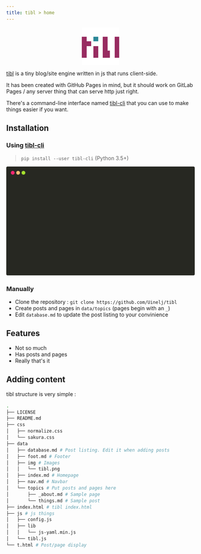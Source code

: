```yaml
---
title: tibl > home
---
```


<img style="margin: auto; display: block;" src="data/img/tibl_100x100.png"/>

[tibl](https://ujj.space/tibl) is a tiny blog/site engine written in js that runs client-side.

It has been created with GitHub Pages in mind, but it should work on GitLab Pages / any server thing that can serve http just right.

There's a command-line interface named [tibl-cli](https://ujj.space/tibl/t?p=tibl-cli) that you can use to make things easier if you want.

## Installation

### Using [tibl-cli](https://ujj.space/tibl/t?p=tibl-cli)

>`pip install --user tibl-cli` (Python 3.5+)

<p align="center">
  <img src="data/img/tibl-cli.svg" />
</p>

### Manually

- Clone the repository : `git clone https://github.com/Uinelj/tibl`
- Create posts and pages in `data/topics` (pages begin with an `_`)
- Edit `database.md` to update the post listing to your convinience

## Features

- Not so much
- Has posts and pages
- Really that's it

## Adding content

tibl structure is very simple : 

```bash
.
├── LICENSE
├── README.md
├── css
│   ├── normalize.css
│   └── sakura.css
├── data
│   ├── database.md # Post listing. Edit it when adding posts
│   ├── foot.md # Footer
│   ├── img # Images
│   │   └── tibl.png
│   ├── index.md # Homepage
│   ├── nav.md # Navbar
│   └── topics # Put posts and pages here
│       ├── _about.md # Sample page
│       └── things.md # Sample post
├── index.html # tibl index.html
├── js # js things
│   ├── config.js
│   ├── lib
│   │   └── js-yaml.min.js
│   └── tibl.js
└── t.html # Post/page display
```
